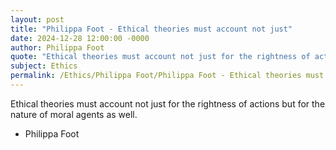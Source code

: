 ```yaml
---
layout: post
title: "Philippa Foot - Ethical theories must account not just"
date: 2024-12-28 12:00:00 -0000
author: Philippa Foot
quote: "Ethical theories must account not just for the rightness of actions but for the nature of moral agents as well."
subject: Ethics
permalink: /Ethics/Philippa Foot/Philippa Foot - Ethical theories must account not just
---
```


Ethical theories must account not just for the rightness of actions but for the nature of moral agents as well.

- Philippa Foot
